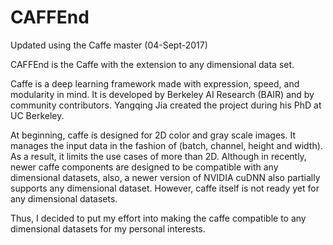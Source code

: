 # CAFFEnd

Updated using the Caffe master (04-Sept-2017)

CAFFEnd is the Caffe with the extension to any dimensional data set. 

Caffe is a deep learning framework made with expression, speed, and modularity in mind. It is developed by Berkeley AI Research (BAIR) and by community contributors. Yangqing Jia created the project during his PhD at UC Berkeley.

At beginning, caffe is designed for 2D color and gray scale images. It manages the input data in the fashion of (batch, channel, height and width). As a result, it limits the use cases of more than 2D. Although in recently, newer caffe components are designed to be compatible with any dimensional datasets, also, a newer version of NVIDIA cuDNN also partially supports any dimensional dataset. However, caffe itself is not ready yet for any dimensional datasets.

Thus, I decided to put my effort into making the caffe compatible to any dimensional datasets for my personal interests.
